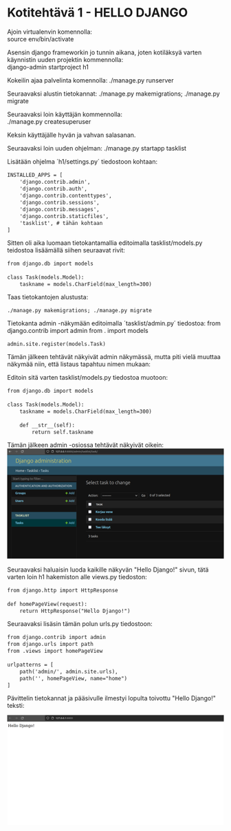 # Kotitehtävä 1 - HELLO DJANGO

Ajoin virtualenvin komennolla:  
    source env/bin/activate

Asensin django frameworkin jo tunnin aikana, joten kotiläksyä varten käynnistin uuden projektin kommennolla:  
    django-admin startproject h1

Kokeilin ajaa palvelinta komennolla:
    ./manage.py runserver

Seuraavaksi alustin tietokannat:
    ./manage.py makemigrations; ./manage.py migrate

Seuraavaksi loin käyttäjän kommennolla:  
    ./manage.py createsuperuser  

Keksin käyttäjälle hyvän ja vahvan salasanan.

Seuraavaksi loin uuden ohjelman:
    ./manage.py startapp tasklist

Lisätään ohjelma ´h1/settings.py´ tiedostoon kohtaan:

    INSTALLED_APPS = [
        'django.contrib.admin',
        'django.contrib.auth',
        'django.contrib.contenttypes',
        'django.contrib.sessions',
        'django.contrib.messages',
        'django.contrib.staticfiles',
        'tasklist', # tähän kohtaan
    ]

Sitten oli aika luomaan tietokantamallia editoimalla tasklist/models.py teidostoa lisäämällä siihen seuraavat rivit:

    from django.db import models

    class Task(models.Model):
        taskname = models.CharField(max_length=300)


Taas tietokantojen alustusta:

    ./manage.py makemigrations; ./manage.py migrate

Tietokanta admin -näkymään editoimalla ´tasklist/admin.py´ tiedostoa:
    from django.contrib import admin
    from . import models

    admin.site.register(models.Task)

Tämän jälkeen tehtävät näkyivät admin näkymässä, mutta piti vielä muuttaa näkymää niin, että listaus tapahtuu nimen mukaan: 

Editoin sitä varten tasklist/models.py tiedostoa muotoon:

    from django.db import models

    class Task(models.Model):
        taskname = models.CharField(max_length=300)

        def __str__(self):
            return self.taskname

Tämän jälkeen admin -osiossa tehtävät näkyivät oikein:
![Admin näkymä](admin_view.png "Admin view")

Seuraavaksi haluaisin luoda kaikille näkyvän "Hello Django!" sivun, tätä varten loin h1 hakemiston alle views.py tiedoston:

    from django.http import HttpResponse

    def homePageView(request):
        return HttpResponse("Hello Django!")
        
Seuraavaksi lisäsin tämän polun urls.py tiedostoon:

    from django.contrib import admin
    from django.urls import path
    from .views import homePageView

    urlpatterns = [
        path('admin/', admin.site.urls),
        path('', homePageView, name="home")
    ]

Pävittelin tietokannat ja pääsivulle ilmestyi lopulta toivottu "Hello Django!" teksti:

![Hello Django!](hello_django.png "Hello Django!")


